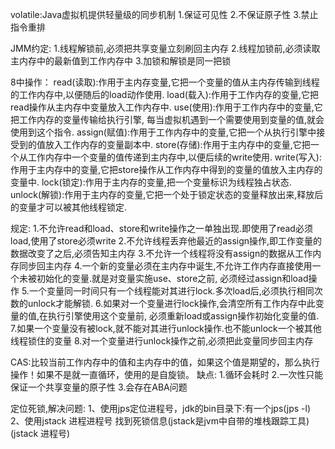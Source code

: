 volatile:Java虚拟机提供轻量级的同步机制
1.保证可见性
2.不保证原子性
3.禁止指令重排

JMM约定:
1.线程解锁前,必须把共享变量立刻刷回主内存
2.线程加锁前,必须读取主内存中的最新值到工作内存中
3.加锁和解锁是同一把锁

8中操作：
read(读取):作用于主内存变量,它把一个变量的值从主内存传输到线程的工作内存中,以便随后的load动作使用.
load(载入):作用于工作内存的变量,它把read操作从主内存中变量放入工作内存中.
use(使用):作用于工作内存中的变量,它把工作内存的变量传输给执行引擎,
            每当虚拟机遇到一个需要使用到变量的值,就会使用到这个指令.
assign(赋值):作用于工作内存中的变量,它把一个从执行引擎中接受到的值放入工作内存的变量副本中.
store(存储):作用于主内存中的变量,它把一个从工作内存中一个变量的值传递到主内存中,以便后续的write使用.
write(写入):作用于主内存中的变量,它把store操作从工作内存中得到的变量的值放入主内存的变量中.
lock(锁定):作用于主内存的变量,把一个变量标识为线程独占状态.
unlock(解锁):作用于主内存的变量,它把一个处于锁定状态的变量释放出来,释放后的变量才可以被其他线程锁定.

规定:
1.不允许read和load、store和write操作之一单独出现.即使用了read必须load,使用了store必须write
2.不允许线程丢弃他最近的assign操作,即工作变量的数据改变了之后,必须告知主内存
3.不允许一个线程将没有assign的数据从工作内存同步回主内存
4.一个新的变量必须在主内存中诞生,不允许工作内存直接使用一个未被初始化的变量.就是对变量实施use、store之前,
    必须经过assign和load操作
5.一个变量同一时间只有一个线程能对其进行lock.多次load后,必须执行相同次数的unlock才能解锁.
6.如果对一个变量进行lock操作,会清空所有工作内存中此变量的值,在执行引擎使用这个变量前,
    必须重新load或assign操作初始化变量的值.
7.如果一个变量没有被lock,就不能对其进行unlock操作.也不能unlock一个被其他线程锁住的变量
8.对一个变量进行unlock操作之前,必须把此变量同步回主内存

CAS:比较当前工作内存中的值和主内存中的值，如果这个值是期望的，那么执行操作！如果不是就一直循环，使用的是自旋锁。
缺点:
1.循环会耗时
2.一次性只能保证一个共享变量的原子性
3.会存在ABA问题

定位死锁,解决问题:
1、使用jps定位进程号，jdk的bin目录下:有一个jps(jps -l)
2、使用jstack 进程进程号 找到死锁信息(jstack是jvm中自带的堆栈跟踪工具)(jstack 进程号)